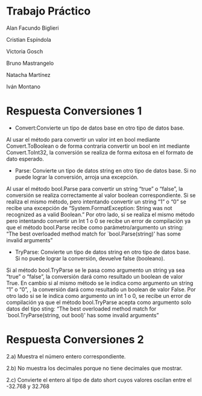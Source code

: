 # Trabajo Práctico
Alan Facundo Biglieri

Cristian Espíndola

Victoria Gosch

Bruno Mastrangelo

Natacha Martínez

Iván Montano

# Respuesta Conversiones 1

- Convert:Convierte un tipo de datos base en otro tipo de datos base.

Al usar el método para convertir un valor int en bool mediante Convert.ToBoolean o de forma contraria convertir un bool en int mediante Convert.ToInt32, la conversión se realiza de forma exitosa en el formato de dato esperado.

- Parse: Convierte un tipo de datos string en otro tipo de datos base. Si no puede lograr la conversión, arroja una excepción.

Al usar el método bool.Parse para convertir un string “true” o “false”, la conversión se realiza correctamente al valor boolean correspondiente.
Si se realiza el mismo método, pero intentando convertir un string “1” o “0” se recibe una excepción de “System.FormatException: String was not recognized as a valid Boolean.”
Por otro lado, si se realiza el mismo método pero intentando convertir un Int 1 o 0 se recibe un error de compilación ya que el método bool.Parse recibe como parámetro/argumento un string: “The best overloaded method match for `bool.Parse(string)' has some invalid arguments”

- TryParse: Convierte un tipo de datos string en otro tipo de datos base. Si no puede lograr la conversión, devuelve false (booleano).

Si al método bool.TryParse se le pasa como argumento un string ya sea “true” o “false”, la conversión dará como resultado un boolean de valor True.
En cambio si al mismo método se le indica como argumento un string “1” o “0”, , la conversión dará como resultado un boolean de valor False.
Por otro lado si se le indica como argumento un int 1 o 0, se recibe un error de compilación ya que el método bool.TryParse acepta como argumento solo datos del tipo sting: “The best overloaded method match for `bool.TryParse(string, out bool)' has some invalid arguments”

# Respuesta Conversiones 2

2.a) Muestra el número entero correspondiente.

2.b) No muestra los decimales porque no tiene decimales que mostrar.

2.c) Convierte el entero al tipo de dato short cuyos valores oscilan entre el -32.768 y 32.768

